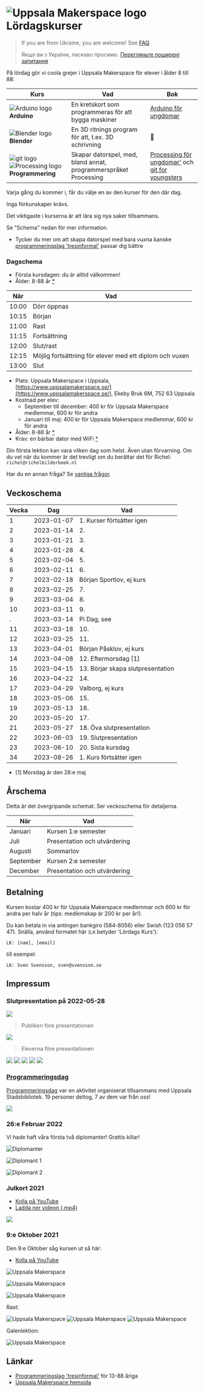 # ![Uppsala Makerspace logo](pics/uppsala_makerspace_62_x_64.png) Lördagskurser

> If you are from Ukraine, you are welcome! See [FAQ](faq.md)
>
> Якщо ви з України, ласкаво просимо. [Перегляньте поширені запитання](faq.md)

På lördag gör vi coola grejer i Uppsala Makerspace för elever i ålder 8 till 88:

Kurs                                                                                                           |Vad                                                                      |Bok
---------------------------------------------------------------------------------------------------------------|-------------------------------------------------------------------------|-----------------------------------------------------------------------------------------------------------
![Arduino logo](pics/arduino_community_logo_65x32.png) **Arduino**                                             |En kretskort som programmeras för att bygga maskiner                     | [Arduino för ungdomar](https://github.com/richelbilderbeek/arduino_foer_ungdomar) 
![Blender logo](pics/blender_community_badge_white_39_x_32.png) **Blender**                                    |En 3D ritnings program för att, t.ex. 3D schrivning                      | :construction:
![git logo](pics/git_logo_32_x_32.png) ![Processing logo](pics/processing4_logo_36_x_32.png) **Programmering** |Skapar datorspel, med, bland annat, programmerspråket Processing         | [Processing för ungdomar'](https://github.com/richelbilderbeek/processing_foer_ungdomar) och [git for youngsters](https://codeberg.org/richelbilderbeek/git_for_youngsters)


Varja gång du kommer i, får du välje en av den kurser för den där dag.

Inga förkunskaper krävs.

Det viktigaste i kurserna är att lära sig nya saker tillsammans.

Se "Schema" nedan för mer information.

 * Tycker du mer om att skapa datorspel med bara vuxna
   kanske [programmeringslag 'tresinformal'](https://github.com/tresinformal/game)
   passar dig bättre

### Dagschema

 * Första kursdagen: du är alltid välkommen!
 * Ålder: 8-88 år [*](faq.md)

När  |Vad
-----|-------------------------------------------------------
10:00|Dörr öppnas
10:15|Början
11:00|Rast
11:15|Fortsättning
12:00|Slut/rast
12:15|Möjlig fortsättning för elever med ett diplom och vuxen
13:00|Slut

 * Plats: Uppsala Makerspace i Uppsala, [https://www.uppsalamakerspace.se/](https://www.uppsalamakerspace.se/),
   Ekeby Bruk 6M, 752 63 Uppsala
 * Kostnad per elev:
   * September till december: 400 kr för Uppsala Makerspace medlemmar, 600 kr för andra
   * Januari till maj: 400 kr för Uppsala Makerspace medlemmar, 600 kr för andra
 * Ålder: 8-88 år [*](faq.md)
 * Krav: en bärbar dator med WiFi [*](faq.md)

Din första lektion kan vara vilken dag som helst.
Även utan förvarning.
Om du vet när du kommer är det trevligt om du berättar det för Richel: `richel@richelbilderbeek.nl`

Har du en annan fråga? Se [vanliga frågor](faq.md).

## Veckoschema

Vecka| Dag      |Vad
-----|----------|-------------------------------------
 1   |2023-01-07| 1. Kurser förtsätter igen
 2   |2023-01-14| 2.
 3   |2023-01-21| 3. 
 4   |2023-01-28| 4. 
 5   |2023-02-04| 5. 
 6   |2023-02-11| 6.
 7   |2023-02-18| Början Sportlov, ej kurs 
 8   |2023-02-25| 7.
 9   |2023-03-04| 8.
10   |2023-03-11| 9.
 .   |2023-03-14| Pi Dag, see 
11   |2023-03-18| 10.
12   |2023-03-25| 11.
13   |2023-04-01| Början Påsklov, ej kurs
14   |2023-04-08| 12. Eftermorsdag [1]
15   |2023-04-15| 13. Börjar skapa slutpresentation
16   |2023-04-22| 14. 
17   |2023-04-29| Valborg, ej kurs
18   |2023-05-06| 15.
19   |2023-05-13| 16.
20   |2023-05-20| 17.
21   |2023-05-27| 18. Öva slutpresentation
22   |2023-06-03| 19. Slutpresentation
23   |2023-06-10| 20. Sista kursdag
34   |2023-08-26| 1. Kurs förtsätter igen

 * [1] Morsdag är den 28:e maj

## Årschema

Detta är det övergripande schemat. Ser veckoschema för detaljerna.

När      |Vad
---------|----------------------------
Januari  |Kursen 1:e semester
Juli     |Presentation och utvärdering 
Augusti  |Sommarlov
September|Kursen 2:e semester
December |Presentation och utvärdering

## Betalning

Kursen kostar 400 kr för Uppsala Makerspace medlemmar
och 600 kr för andra per halv år (tips: medlemskap är 200 kr per år!).

Du kan betala in via antingen bankgiro (584-8056) eller Swish (123 056 57 47).
Snälla, använd formatet här (`LK` betyder 'Lördags Kurs'):

```
LK: [nam], [email]
```

till exempel:

```
LK: Sven Svensson, sven@svensson.se
```

## Impressum

### Slutpresentation på 2022-05-28

![](pics/20220603/IMG_7174.JPEG)

> Publiken före presentationen

![](pics/20220603/IMG_7177.JPEG)

> Eleverna före presentationen

![](pics/20220603/IMG_7185.JPEG)
![](pics/20220603/IMG_7186.JPEG)
![](pics/20220603/IMG_7191.JPEG)
![](pics/20220603/IMG_7193.JPEG)
![](pics/20220603/IMG_7198.JPEG)


### [Programmeringsdag](github.com/richelbilderbeek/programmeringsdag_usb_2022)

[Programmeringsdag](github.com/richelbilderbeek/programmeringsdag_usb_2022)
var en aktivitet organiserat tillsammans med Uppsala Stadsbibliotek. 
19 personer deltog, 7 av dem var från oss!

![](pics/programmeringsdag_usb_2022.jpg)

### 26:e Februar 2022

Vi hade haft våra första två diplomanter! Grattis killar!

![Diplomanter](pics/diplomanter_20220226.jpg)

![Diplomant 1](pics/diplomant_1_20220226.jpg)

![Diplomant 2](pics/diplomant_2_20220226.jpg)

### Julkort 2021

 * [Kolla på YouTube](https://youtu.be/YIf3dGh4ikY)
 * [Ladda ner videon (.mp4)](programs/julkort_20211218/julkort_20211218.mp4)

![](programs/julkort_20211218/julkort_20211218.png)


### 9:e Oktober 2021

Den 9:e Oktober såg kursen ut så här:

 * [Kolla på YouTube](https://youtu.be/xWUhRymx69w)

![Uppsala Makerspace](pics/2021109_1.jpg)

![Uppsala Makerspace](pics/2021109_2.jpg)

![Uppsala Makerspace](pics/2021109_3.jpg)

Rast:

![Uppsala Makerspace](pics/20211009/IMG_20211009_111252.jpg)
![Uppsala Makerspace](pics/20211009/IMG_20211009_111254.jpg)
![Uppsala Makerspace](pics/20211009/IMG_20211009_111257.jpg)

Galenlektion:

![Uppsala Makerspace](pics/20211009/IMG_20211009_111800.jpg)

## Länkar

 * [Programmeringslag 'tresinformal'](https://github.com/tresinformal/game) för 13-88 åriga
 * [Uppsala Makerspace hemsida](https://www.uppsalamakerspace.se/)
